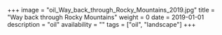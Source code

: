 +++
image = "oil_Way_back_through_Rocky_Mountains_2019.jpg"
title = "Way back through Rocky Mountains"
weight = 0
date = 2019-01-01
description = "oil"
availability = ""
tags = ["oil", "landscape"]
+++
